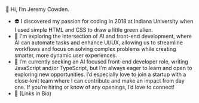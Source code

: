 👋 Hi, I’m Jeremy Cowden.
- 👽 I discovered my passion for coding in 2018 at Indiana University when I used simple HTML and CSS to draw a little green alien.
- 🧠 I'm exploring the intersection of AI and front-end development, where AI can automate tasks and enhance UI/UX, allowing us to streamline workflows and focus on solving complex problems while creating smarter, more dynamic user experiences. 
- 👀 I’m currently seeking an AI focused front-end developer role, writing JavaScript and/or TypeScript, but I'm always eager to learn and open to exploring new opportunities. I’d especially love to join a startup with a close-knit team where I can contribute and make an impact from day one. If you’re hiring or know of any openings, I’d love to connect!
- 🔗 (Links in Bio)

<!---
jercowd/jercowd is a ✨ special ✨ repository because its `README.md` (this file) appears on your GitHub profile.
You can click the Preview link to take a look at your changes.
--->
